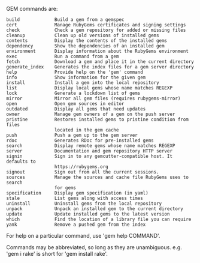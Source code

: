 GEM commands are:

    build             Build a gem from a gemspec
    cert              Manage RubyGems certificates and signing settings
    check             Check a gem repository for added or missing files
    cleanup           Clean up old versions of installed gems
    contents          Display the contents of the installed gems
    dependency        Show the dependencies of an installed gem
    environment       Display information about the RubyGems environment
    exec              Run a command from a gem
    fetch             Download a gem and place it in the current directory
    generate_index    Generates the index files for a gem server directory
    help              Provide help on the 'gem' command
    info              Show information for the given gem
    install           Install a gem into the local repository
    list              Display local gems whose name matches REGEXP
    lock              Generate a lockdown list of gems
    mirror            Mirror all gem files (requires rubygems-mirror)
    open              Open gem sources in editor
    outdated          Display all gems that need updates
    owner             Manage gem owners of a gem on the push server
    pristine          Restores installed gems to pristine condition from files
                      located in the gem cache
    push              Push a gem up to the gem server
    rdoc              Generates RDoc for pre-installed gems
    search            Display remote gems whose name matches REGEXP
    server            Documentation and gem repository HTTP server
    signin            Sign in to any gemcutter-compatible host. It defaults to
                      https://rubygems.org
    signout           Sign out from all the current sessions.
    sources           Manage the sources and cache file RubyGems uses to search
                      for gems
    specification     Display gem specification (in yaml)
    stale             List gems along with access times
    uninstall         Uninstall gems from the local repository
    unpack            Unpack an installed gem to the current directory
    update            Update installed gems to the latest version
    which             Find the location of a library file you can require
    yank              Remove a pushed gem from the index

For help on a particular command, use 'gem help COMMAND'.

Commands may be abbreviated, so long as they are unambiguous.
e.g. 'gem i rake' is short for 'gem install rake'.
